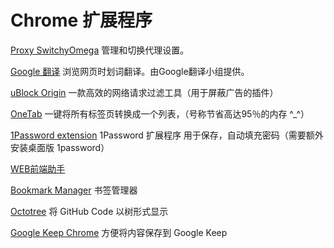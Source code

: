 # Chrome 扩展程序

[Proxy SwitchyOmega](https://chrome.google.com/webstore/detail/proxy-switchyomega/padekgcemlokbadohgkifijomclgjgif) 管理和切换代理设置。

[Google 翻译](https://chrome.google.com/webstore/detail/google-translate/aapbdbdomjkkjkaonfhkkikfgjllcleb) 浏览网页时划词翻译。由Google翻译小组提供。

[uBlock Origin](https://chrome.google.com/webstore/detail/ublock-origin/cjpalhdlnbpafiamejdnhcphjbkeiagm) 一款高效的网络请求过滤工具（用于屏蔽广告的插件）

[OneTab](https://chrome.google.com/webstore/detail/onetab/chphlpgkkbolifaimnlloiipkdnihall) 一键将所有标签页转换成一个列表，（号称节省高达95％的内存 ^_^）

[1Password extension](https://chrome.google.com/webstore/detail/1password-extension-deskt/aomjjhallfgjeglblehebfpbcfeobpgk) 1Password 扩展程序 用于保存，自动填充密码（需要额外安装桌面版 1password）

[WEB前端助手](https://chrome.google.com/webstore/detail/web%E5%89%8D%E7%AB%AF%E5%8A%A9%E6%89%8Bfehelper/pkgccpejnmalmdinmhkkfafefagiiiad)

[Bookmark Manager](https://chrome.google.com/webstore/detail/web%E5%89%8D%E7%AB%AF%E5%8A%A9%E6%89%8Bfehelper/pkgccpejnmalmdinmhkkfafefagiiiad) 书签管理器

[Octotree](https://chrome.google.com/webstore/detail/octotree/bkhaagjahfmjljalopjnoealnfndnagc) 将 GitHub Code 以树形式显示

[Google Keep Chrome](https://chrome.google.com/webstore/detail/google-keep-chrome-extens/lpcaedmchfhocbbapmcbpinfpgnhiddi) 方便将内容保存到 Google Keep